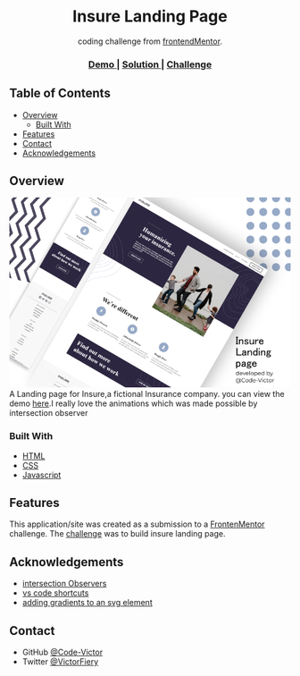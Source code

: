 <!-- Please update value in the {}  -->

<h1 align="center">Insure Landing Page</h1>

<div align="center">
   coding challenge from <a href="http://frontendMentor.com" target="_blank">frontendMentor</a>.
</div>

<div align="center">
  <h3>
    <a href="https://github.com/Code-Victor/insure-landing-page">
      Demo
    </a>
    <span> | </span>
    <a href="https://code-victor.github.io/insure-landing-page/">
      Solution
    </a>
    <span> | </span>
    <a href="https://www.frontendmentor.io/challenges/insure-landing-page-uTU68JV8">
      Challenge
    </a>
  </h3>
</div>

<!-- TABLE OF CONTENTS -->

## Table of Contents

- [Overview](#overview)
  - [Built With](#built-with)
- [Features](#features)
- [Contact](#contact)
- [Acknowledgements](#acknowledgements)

<!-- OVERVIEW -->

## Overview

![screenshot](./result/insure.png)
A Landing page for Insure,a fictional Insurance company.
you can view the demo <a href="https://code-victor.github.io/dashboard-frontend-mentor/">here</a>.I really love the animations which was made possible by intersection observer

### Built With

<!-- This section should list any major frameworks that you built your project using. Here are a few examples.-->

- [HTML](https://en.wikipedia.org/wiki/HTML)
- [CSS](https://en.wikipedia.org/wiki/CSS)
- [Javascript](https://en.wikipedia.org/wiki/JavaScript)

## Features

<!-- List the features of your application or follow the template. Don't share the figma file here :) -->

This application/site was created as a submission to a [FrontenMentor](https://frontendmentor.com) challenge. The [challenge](https://www.frontendmentor.io/challenges/insure-landing-page-uTU68JV8) was to build insure landing page.

## Acknowledgements

<!-- This section should list any articles or add-ons/plugins that helps you to complete the project. This is optional but it will help you in the future. For exmpale -->

- [intersection Observers](https://www.youtube.com/watch?v=2IbRtjez6ag)
- [vs code shortcuts](https://code.visualstudio.com/shortcuts/keyboard-shortcuts-windows.pdf)
- [adding gradients to an svg element](https://stackoverflow.com/questions/14051351/svg-gradient-using-css)

## Contact


- GitHub [@Code-Victor](https://github.com/Code-Victor)
- Twitter [@VictorFiery](https://twitter.com/VictorFiery)
